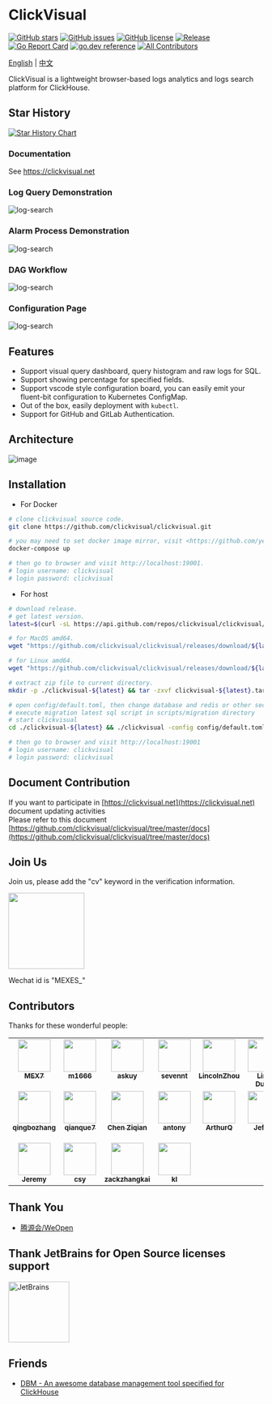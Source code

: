# ClickVisual

[![GitHub stars](https://img.shields.io/github/stars/clickvisual/clickvisual)](https://github.com/clickvisual/clickvisual/stargazers)
[![GitHub issues](https://img.shields.io/github/issues/clickvisual/clickvisual)](https://github.com/clickvisual/clickvisual/issues)
[![GitHub license](https://img.shields.io/github/license/clickvisual/clickvisual)](https://github.com/clickvisual/clickvisual/blob/master/LICENSE)
[![Release](https://img.shields.io/github/v/release/clickvisual/clickvisual.svg)](https://github.com/clickvisual/clickvisual)
[![Go Report Card](https://goreportcard.com/badge/github.com/clickvisual/clickvisual)](https://goreportcard.com/report/github.com/clickvisual/clickvisual)
[![go.dev reference](https://img.shields.io/badge/go.dev-reference-007d9c?logo=go&logoColor=white&style=flat-square)](https://pkg.go.dev/github.com/clickvisual/clickvisual?tab=doc)
[![All Contributors](https://img.shields.io/badge/all_contributors-9-orange.svg?style=flat-square)](#contributors-)

[English](https://github.com/clickvisual/clickvisual/blob/master/README.md) | [中文](https://github.com/clickvisual/clickvisual/blob/master/README-CN.md)

ClickVisual is a lightweight browser-based logs analytics and logs search platform for ClickHouse.

## Star History

[![Star History Chart](https://api.star-history.com/svg?repos=clickvisual/clickvisual&type=Date)](https://star-history.com/#clickvisual/clickvisual&Date)

### Documentation

See <https://clickvisual.net>

### Log Query Demonstration
![log-search](https://clickvisual.net/clickvisual/assets/img/logs.b24e990e.gif)

### Alarm Process Demonstration
![log-search](https://clickvisual.net/clickvisual/assets/img/alarm.c7d6042a.gif)

### DAG Workflow
![log-search](https://clickvisual.net/clickvisual/assets/img/cv-dag.9387fb05.png)

### Configuration Page
![log-search](https://clickvisual.net/clickvisual/assets/img/visual-configuration.62ebf9ad.png)

## Features

- Support visual query dashboard, query histogram and raw logs for SQL.
- Support showing percentage for specified fields.
- Support vscode style configuration board, you can easily emit your fluent-bit configuration to Kubernetes ConfigMap.
- Out of the box, easily deployment with `kubectl`.
- Support for GitHub and GitLab Authentication.

## Architecture

![image](https://clickvisual.net/clickvisual/assets/img/technical-architecture.2858a64f.png)

## Installation

- For Docker

```bash
# clone clickvisual source code.
git clone https://github.com/clickvisual/clickvisual.git

# you may need to set docker image mirror, visit <https://github.com/yeasy/docker_practice/blob/master/install/mirror.md> for details.
docker-compose up

# then go to browser and visit http://localhost:19001.
# login username: clickvisual 
# login password: clickvisual
```

- For host

```bash
# download release.
# get latest version.
latest=$(curl -sL https://api.github.com/repos/clickvisual/clickvisual/releases/latest | grep  ".tag_name" | sed -E 's/.*"([^"]+)".*/\1/')

# for MacOS amd64.
wget "https://github.com/clickvisual/clickvisual/releases/download/${latest}/clickvisual-${latest}-darwin-amd64.tar.gz" -O clickvisual-${latest}.tar.gz 

# for Linux amd64.
wget "https://github.com/clickvisual/clickvisual/releases/download/${latest}/clickvisual-${latest}-linux-amd64.tar.gz" -O clickvisual-$(latest).tar.gz  

# extract zip file to current directory.
mkdir -p ./clickvisual-${latest} && tar -zxvf clickvisual-${latest}.tar.gz -C ./clickvisual-${latest}

# open config/default.toml, then change database and redis or other section configuration
# execute migration latest sql script in scripts/migration directory
# start clickvisual
cd ./clickvisual-${latest} && ./clickvisual -config config/default.toml

# then go to browser and visit http://localhost:19001
# login username: clickvisual
# login password: clickvisual
```

## Document Contribution

If you want to participate in [https://clickvisual.net](https://clickvisual.net) document updating activities  
Please refer to this document [https://github.com/clickvisual/clickvisual/tree/master/docs](https://github.com/clickvisual/clickvisual/tree/master/docs)

## Join Us

Join us, please add the "cv" keyword in the verification information. 

 <img src="https://helpcenter.shimonote.com/uploads/0LNQ550801CF2.png" width="150" />

Wechat id is "MEXES_"

## Contributors

Thanks for these wonderful people:
<!-- ALL-CONTRIBUTORS-LIST:START - Do not remove or modify this section -->
<!-- prettier-ignore-start -->
<!-- markdownlint-disable -->
<table>
  <tbody>
    <tr>
      <td align="center" valign="top" width="14.28%"><a href="https://kl7sn.github.io"><img src="https://avatars.githubusercontent.com/u/2037801?v=4" width="64px;" alt=""/><br /><sub><b>MEX7</b></sub></a></td>
      <td align="center" valign="top" width="14.28%"><a href="https://m1666.github.io"><img src="https://avatars.githubusercontent.com/u/39024186?v=4" width="64px;" alt=""/><br /><sub><b>m1666</b></sub></a></td>
      <td align="center" valign="top" width="14.28%"><a href="https://github.com/askuy"><img src="https://avatars.githubusercontent.com/u/14119383?v=4" width="64px;" alt=""/><br /><sub><b>askuy</b></sub></a></td>
      <td align="center" valign="top" width="14.28%"><a href="https://github.com/sevennt"><img src="https://avatars.githubusercontent.com/u/10843736?v=4" width="64px;" alt=""/><br /><sub><b>sevennt</b></sub></a></td>
      <td align="center" valign="top" width="14.28%"><a href="http://blog.lincolnzhou.com/"><img src="https://avatars.githubusercontent.com/u/3911154?v=4" width="64px;" alt=""/><br /><sub><b>LincolnZhou</b></sub></a></td>
      <td align="center" valign="top" width="14.28%"><a href="https://www.duanlv.ltd"><img src="https://avatars.githubusercontent.com/u/20787331?v=4" width="64px;" alt=""/><br /><sub><b>Link Duan</b></sub></a></td>
      <td align="center" valign="top" width="14.28%"><a href="https://findcat.cn/"><img src="https://avatars.githubusercontent.com/u/37197772?v=4" width="64px;" alt=""/><br /><sub><b>梁桂锋</b></sub></a></td>
    </tr>
    <tr>
      <td align="center" valign="top" width="14.28%"><a href="https://github.com/qingbozhang"><img src="https://avatars.githubusercontent.com/u/14026937?v=4" width="64px;" alt=""/><br /><sub><b>qingbozhang</b></sub></a></td>
      <td align="center" valign="top" width="14.28%"><a href="https://github.com/qianque7"><img src="https://avatars.githubusercontent.com/u/68426635?v=4" width="64px;" alt=""/><br /><sub><b>qianque7</b></sub></a></td>
      <td align="center" valign="top" width="14.28%"><a href="https://github.com/rotk2022"><img src="https://avatars.githubusercontent.com/u/105830845?v=4" width="64px;" alt=""/><br /><sub><b>Chen Ziqian</b></sub></a></td>
      <td align="center" valign="top" width="14.28%"><a href="https://github.com/antonyaz"><img src="https://avatars.githubusercontent.com/u/73863938?v=4" width="64px;" alt=""/><br /><sub><b>antony</b></sub></a></td>
      <td align="center" valign="top" width="14.28%"><a href="https://github.com/ArthurQiuys"><img src="https://avatars.githubusercontent.com/u/16526475?v=4" width="64px;" alt=""/><br /><sub><b>ArthurQ</b></sub></a></td>
      <td align="center" valign="top" width="14.28%"><a href="http://laojianzi.github.io"><img src="https://avatars.githubusercontent.com/u/42930263?v=4" width="64px;" alt=""/><br /><sub><b>Jeff Li</b></sub></a></td>
      <td align="center" valign="top" width="14.28%"><a href="http://www.asarea.cn"><img src="https://avatars.githubusercontent.com/u/3275714?v=4" width="64px;" alt=""/><br /><sub><b>Ather Shu</b></sub></a></td>
    </tr>
    <tr>
      <td align="center" valign="top" width="14.28%"><a href="https://cloudsjhan.github.io/"><img src="https://avatars.githubusercontent.com/u/7600925?v=4" width="64px;" alt=""/><br /><sub><b>Jeremy</b></sub></a></td>
      <td align="center" valign="top" width="14.28%"><a href="https://github.com/pigcsy"><img src="https://avatars.githubusercontent.com/u/20635389?v=4" width="64px;" alt=""/><br /><sub><b>csy</b></sub></a></td>
      <td align="center" valign="top" width="14.28%"><a href="https://github.com/zackzhangkai"><img src="https://avatars.githubusercontent.com/u/20178386?v=4" width="64px;" alt=""/><br /><sub><b>zackzhangkai</b></sub></a></td>
      <td align="center" valign="top" width="14.28%"><a href="http://www.kailing.pub/"><img src="https://avatars.githubusercontent.com/u/18591662?v=4" width="64px;" alt=""/><br /><sub><b>kl</b></sub></a></td>
    </tr>
  </tbody>
</table>

<!-- markdownlint-restore -->
<!-- prettier-ignore-end -->

<!-- ALL-CONTRIBUTORS-LIST:END -->

## Thank You
- [腾源会/WeOpen](https://cloud.tencent.com/act/pro/weopen-home)

## Thank JetBrains for Open Source licenses support
<a href="https://www.jetbrains.com/?from=Ego"><img src="https://resources.jetbrains.com/storage/products/company/brand/logos/GoLand_icon.svg" height="120" alt="JetBrains"/></a>


## Friends

- [DBM - An awesome database management tool specified for ClickHouse](https://github.com/EdurtIO/dbm)
